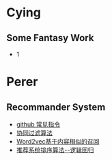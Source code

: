 # Cying

## Some Fantasy Work

- 1


# Perer

## Recommander System

- [github 常见指令](./Perper/github指令.md)
- [协同过滤算法](./Perper/协同过滤算法.md)
- [Word2vec基于内容相似的召回](./Perper/Word2vec基于内容相似的召回.md)
- [推荐系统排序算法--逻辑回归](./Perper/推荐系统排序算法--逻辑回归.md)

